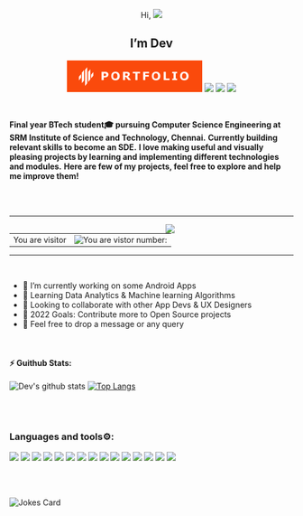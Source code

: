 <p align="center" >Hi, <img src="https://github.com/iamshubhamg/iamshubhamg/blob/master/Assests/Hi.gif" width="20px"></p>
<h2 align="center">I’m Dev</h2>
<p align="center">
  
  <p align="center">
  <a href="https://devtripathi.live"  target="_blank"><img src="assets/favicon.svg"></a>
  <a href="https://www.linkedin.com/in/dev-shankar-tripathi/" target="_blank"><img src="https://img.shields.io/badge/Linkedin-%230077B5.svg?&style=for-the-badge&logo=Linkedin&logoColor=white" /></a>
  <a href="mailto:dev_tripathi@outlook.com" target="_blank"><img src="https://img.shields.io/badge/Gmail-c14438.svg?&style=for-the-badge&logo=Gmail&logoColor=white" /></a>
  <a href="https://instagram.com/dev.shankar.tripath" target="_blank"><img src="https://img.shields.io/badge/instagram-595858.svg?&style=for-the-badge&logo=instagram&logoColor=white"></a>
  <!--  <a href="https://twitter.com/--------" target="_blank"><img src="https://img.shields.io/badge/twitter-%231DA1F2.svg?&style=for-the-badge&logo=twitter&logoColor=white"/></a>   -->
</p>
  
</p>
</br>


**Final year BTech student🎓 pursuing Computer Science Engineering at SRM Institute of Science and Technology, Chennai.**
**Currently building relevant skills to become an SDE.**
**I love making useful and visually pleasing projects by learning and implementing different technologies and modules.**
**Here are few of my projects, feel free to explore and help me improve them!**

<br></br>

<hr>
<table>
  <tr>
    <td>You are visitor</td>
    <td><img src="https://profile-counter.glitch.me/tripathi-dev/count.svg" alt="You are vistor number: " height="30" /></td>
    <img src="https://media.giphy.com/media/qgQUggAC3Pfv687qPC/giphy.gif" align="right"  width="45%"/>
    
  </tr>
</table>
<hr>
<br>

- 🌱 I’m currently working on some Android Apps
- 🤔 Learning Data Analytics & Machine learning Algorithms
- 👯 Looking to collaborate with other App Devs & UX Designers
- 🥅 2022 Goals: Contribute more to Open Source projects
- 💬 Feel free to drop a message or any query
<br>

 #### :zap: Guithub Stats:
 ![Dev's github stats](https://github-readme-stats.vercel.app/api?username=tripathi-dev&show_icons=true&theme=tokyonight)     [![Top Langs](https://github-readme-stats.vercel.app/api/top-langs/?username=tripathi-dev&layout=compact&theme=tokyonight)](https://github.com/tripathi-dev/tripathi-dev)

<br></br>

### Languages and tools⚙:
![](https://img.shields.io/badge/JAVA-informational?style=flat-square&logo=java&logoColor=2c5aa6&color=ffffff)
![](https://img.shields.io/badge/C-informational?style=flat-square&logo=c&logoColor=white&color=0077b6)
![](https://img.shields.io/badge/C++-informational?style=flat-square&logo=c%2B%2B&logoColor=white&color=023e8a)
![](https://img.shields.io/badge/Kotlin-informational?style=flat-square&logo=kotlin&logoColor=c81eb8&color=000000)
![](https://img.shields.io/badge/Python-informational?style=flat-square&logo=python&logoColor=yellow&color=01497c)
![](https://img.shields.io/badge/Android-informational?style=flat-square&logo=android&logoColor=white&color=73bb56)
![](https://img.shields.io/badge/HTML5-informational?style=flat-square&logo=html5&logoColor=white&color=red)
![](https://img.shields.io/badge/CSS3-informational?style=flat-square&logo=css3&logoColor=white&color=219ebc)
![](https://img.shields.io/badge/JavaScript-informational?style=flat-square&logo=javascript&logoColor=yellow&color=343a40)
![](https://img.shields.io/badge/Bootstrap-informational?style=flat-square&logo=bootstrap&logoColor=white&color=9d4edd)
![](https://img.shields.io/badge/SQL-informational?style=flat-square&logo=sqlite&logoColor=blue&color=faa307)
![](https://img.shields.io/badge/Git-informational?style=flat-square&logo=git&logoColor=white&color=red)
![](https://img.shields.io/badge/Figma-informational?style=flat-square&logo=figma&logoColor=white&color=7b2cbf)
![](https://img.shields.io/badge/AdobeXD-informational?style=flat-square&logo=adobexd&logoColor=f75eee&color=450135)
![](https://img.shields.io/badge/Ubuntu-informational?style=flat-square&logo=ubuntu&logoColor=white&color=f48c06)

<br></br>

<!--
### Connect with me! 🚀:  
[![PORTFOLIO Badge](https://img.shields.io/badge/Portfolio-fa4a0c?style=flat-square&link=https://devtripathi.live/)](https://devtripathi.live/)
[![Linkedin Badge](https://img.shields.io/badge/-LinkedIn-blue?style=flat-square&logo=Linkedin&logoColor=white&link=https://www.linkedin.com/in/dev-shankar-tripathi/)](https://www.linkedin.com/in/dev-shankar-tripathi/)
[![MAIL Badge](https://img.shields.io/badge/-Gmail-c14438?style=flat-square&logo=Gmail&logoColor=white&link=mailto:dev_tripathi@outlook.com)](mailto:dev_tripathi@outlook.com)

<br></br>

-->

![Jokes Card](https://readme-jokes.vercel.app/api)


<br></br>


